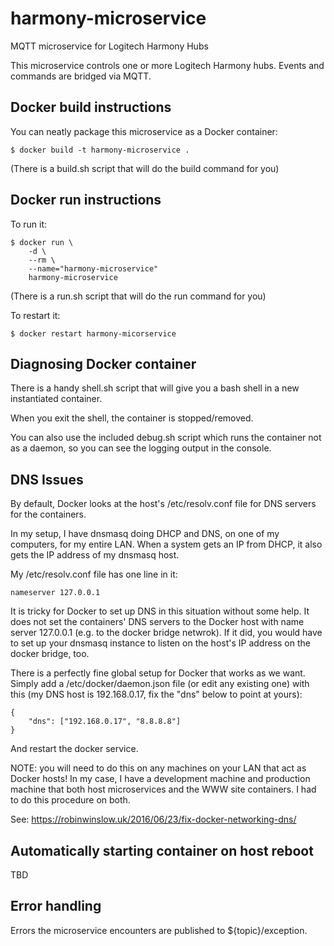 # harmony-microservice
MQTT  microservice for Logitech Harmony Hubs

This microservice controls one or more Logitech Harmony hubs.  Events and commands are bridged via MQTT.

## Docker build instructions
You can neatly package this microservice as a Docker container:

```
$ docker build -t harmony-microservice .
```

(There is a build.sh script that will do the build command for you)

## Docker run instructions

To run it:

```
$ docker run \
    -d \
    --rm \
    --name="harmony-microservice"
    harmony-microservice
```

(There is a run.sh script that will do the run command for you)

To restart it:
```
$ docker restart harmony-micorservice
```

## Diagnosing Docker container
There is a handy shell.sh script that will give you a bash shell in a new instantiated container.

When you exit the shell, the container is stopped/removed.

You can also use the included debug.sh script which runs the container not as a daemon, so you can see the logging output in the console.

## DNS Issues
By default, Docker looks at the host's /etc/resolv.conf file for DNS servers for the containers.

In my setup, I have dnsmasq doing DHCP and DNS, on one of my computers, for my entire LAN.  When a system gets an IP from DHCP, it also gets the IP address of my dnsmasq host.

My /etc/resolv.conf file has one line in it:
```
nameserver 127.0.0.1
```

It is tricky for Docker to set up DNS in this situation without some help.  It does not
set the containers' DNS servers to the Docker host with name server 127.0.0.1 (e.g. to the docker bridge netwrok).
If it did, you would have to set up your dnsmasq instance to listen on the host's IP address on the docker bridge, too.

There is a perfectly fine global setup for Docker that works as we want.  Simply add a /etc/docker/daemon.json file (or edit any existing one)
with this (my DNS host is 192.168.0.17, fix the "dns" below to point at yours):

```
{
    "dns": ["192.168.0.17", "8.8.8.8"]
}
```

And restart the docker service.

NOTE: you will need to do this on any machines on your LAN that act as Docker hosts!  In my case,
I have a development machine and production machine that both host microservices and the WWW site
containers.  I had to do this procedure on both.

See: https://robinwinslow.uk/2016/06/23/fix-docker-networking-dns/

## Automatically starting container on host reboot
TBD

## Error handling
Errors the microservice encounters are published to ${topic}/exception.
